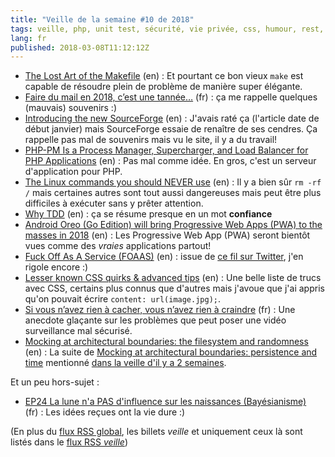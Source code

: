 ```yaml
---
title: "Veille de la semaine #10 de 2018"
tags: veille, php, unit test, sécurité, vie privée, css, humour, rest, pwa, bonnes pratiques, linux, shell, performances, sourceforge, hébergement, mail, spam, unix
lang: fr
published: 2018-03-08T11:12:12Z
---
```

* [The Lost Art of the Makefile](http://www.olioapps.com/blog/the-lost-art-of-the-makefile/) (en)&nbsp;: Et pourtant ce bon vieux `make` est capable de résoudre plein de problème de manière super élégante.
* [Faire du mail en 2018, c’est une tannée…](https://blog.seboss666.info/2018/03/faire-du-mail-en-2018-cest-une-tannee/) (fr)&nbsp;: ça me rappelle quelques (mauvais) souvenirs :)
* [Introducing the new SourceForge](https://sourceforge.net/blog/introducing-the-new-sourceforge/) (en)&nbsp;: J'avais raté ça (l'article date de début janvier) mais SourceForge essaie de renaître de ses cendres. Ça rappelle pas mal de souvenirs mais vu le site, il y a du travail!
* [PHP-PM Is a Process Manager, Supercharger, and Load Balancer for PHP Applications](https://laravel-news.com/php-pm) (en)&nbsp;: Pas mal comme idée. En gros, c'est un serveur d'application pour PHP.
* [The Linux commands you should NEVER use](https://www.hpe.com/us/en/insights/articles/the-linux-commands-you-should-never-use-1712.html) (en)&nbsp;: Il y a bien sûr `rm -rf /` mais certaines autres sont tout aussi dangereuses mais peut être plus difficiles à exécuter sans y prêter attention.
* [Why TDD](https://builttoadapt.io/why-tdd-489fdcdda05e) (en)&nbsp;: ça se résume presque en un mot **confiance**
* [Android Oreo (Go Edition) will bring Progressive Web Apps (PWA) to the masses in 2018](https://react-etc.net/entry/android-oreo-go-edition-will-bring-progressive-web-apps-pwa-to-the-masses-in-2018) (en)&nbsp;: Les Progressive Web App (PWA) seront bientôt vues comme des *vraies* applications partout!
* [Fuck Off As A Service (FOAAS)](https://www.foaas.com/) (en)&nbsp;: issue de [ce fil sur Twitter](https://twitter.com/philsturgeon/status/971228057922043905), j'en rigole encore :)
* [Lesser known CSS quirks & advanced tips](https://medium.com/@peedutuisk/lesser-known-css-quirks-oddities-and-advanced-tips-css-is-awesome-8ee3d16295bb) (en)&nbsp;: Une belle liste de trucs avec CSS, certains plus connus que d'autres mais j'avoue que j'ai appris qu'on pouvait écrire `content: url(image.jpg);`.
* [Si vous n’avez rien à cacher, vous n’avez rien à craindre](https://zythom.blogspot.fr/2018/02/si-vous-navez-rien-cacher-vous-navez.html) (fr)&nbsp;: Une anecdote glaçante sur les problèmes que peut poser une vidéo surveillance mal sécurisé.
* [Mocking at architectural boundaries: the filesystem and randomness](https://matthiasnoback.nl/2018/03/mocking-the-filesystem-and-randomness/) (en)&nbsp;: La suite de [Mocking at architectural boundaries: persistence and time](https://matthiasnoback.nl/2018/02/mocking-at-architectural-boundaries-persistence-and-time/) mentionné [dans la veille d'il y a 2 semaines](/post/veille-semaine-08-2018/).

Et un peu hors-sujet&nbsp;:

* [EP24 La lune n'a PAS d'influence sur les naissances (Bayésianisme)](https://www.youtube.com/watch?v=PRtwo1j0y2I) (fr)&nbsp;: Les idées reçues ont la vie dure :)

(En plus du [flux RSS global](/rss.xml), les billets *veille*
et uniquement ceux là sont listés dans le [flux RSS *veille*](/rss/veille.xml))
